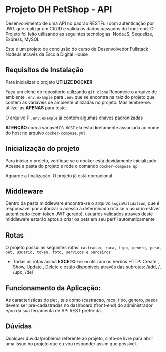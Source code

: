 # Projeto DH PetShop - API

Desenvolvimento de uma API no padrão RESTFull com autenticação por JWT que realizar um CRUD e valida os dados passados do front-end.
O Projeto foi feito utilizando as seguintes tecnologias: NodeJS, Sequelize, Express, MySQL

Este é um projeto de conclusão do curso de Desenvolvedor Fullstack NodeJs através da Escola Digital House

## Requisitos de Instalação

Para inicializar o projeto **UTILIZE DOCKER**

Faça um clone do repositório utilizando `git clone`
Renomeie o arquivo de ambiente `.env.example` para `.env` que se encontra na raiz do projeto que contem as váriaveis de ambiente utilizadas no projeto. Mas lembre-se: utilize-as **APENAS** para teste.

O arquivo P `.env.example` já contem algumas chaves padronizadas

**ATENÇÃO** com a variavel `DB_HOST` ela está diretamente associada ao nome do host no arquivo `docker-compose.yml`

## Inicialização do projeto
Para iniciar o projeto, verifique se o docker está devidamente inicializado.
Acesse a pasta do projeto e rode o comando `docker-compose up` 

Aguarde a finalização. O projeto já está operacional

## Middleware
Dentro da pasta middleware encontra-se o arquivo `loginValidation`, que é responsavel por autorizar o acesso a determinada rota se o usuário estiver autenticado (com token JWT gerado), usuários validados atraves deste middleware estarão aptos a criar os pets em seu perfil automaticamente

## Rotas
O projeto possui as seguintes rotas:
`castracao, raca, tipo, genero, peso, pet, usuario, token, foto, servicos e parceiros`
- Todas as rotas acima **EXCETO** `token` utilizam os Verbos HTTP: Create , Show, Update , Delete e estão disponiveis através das subrotas: /add, /, /upd, /del

## Funcionamento da Aplicação:
As caracteristicas do pet , tais como (castracao, raca, tipo, genero, peso) devem ser pre-cadastradas no dashboard (front-end) do administrador e/ou da sua ferramenta de API REST preferida.

## Dúvidas
Qualquer dúvida/problema referente ao projeto, sinta-se livre para abrir uma issue no projeto que eu vou responder assim que possível.